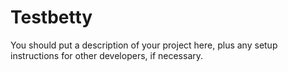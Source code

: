 # Testbetty

You should put a description of your project here, plus any setup instructions for other developers, if necessary.